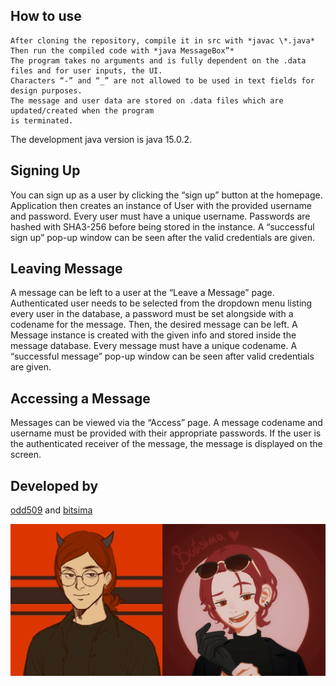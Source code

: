 ## How to use

    After cloning the repository, compile it in src with *javac \*.java*
    Then run the compiled code with *java MessageBox”*
    The program takes no arguments and is fully dependent on the .data files and for user inputs, the UI. 
    Characters “-” and “_” are not allowed to be used in text fields for design purposes.
    The message and user data are stored on .data files which are updated/created when the program
    is terminated.

The development java version is java 15.0.2. 

## Signing Up

You can sign up as a user by clicking the “sign up” button at the homepage. Application then 
creates an instance of User with the provided username and password. Every user must have a 
unique username. Passwords are hashed with SHA3-256 before being stored in the instance. A 
“successful sign up” pop-up window can be seen after the valid credentials are given. 
## Leaving Message

A message can be left to a user at the “Leave a Message” page. Authenticated user needs to 
be selected from the dropdown menu listing every user in the database, a password must be set 
alongside with a codename for the message. Then, the desired message can be left. A Message 
instance is created with the given info and stored inside the message database. Every message 
must have a unique codename. A “successful message” pop-up window can be seen after valid 
credentials are given. 

## Accessing a Message

Messages can be viewed via the “Access” page. A message codename and username must be 
provided with their appropriate passwords. If the user is the authenticated receiver of the 
message, the message is displayed on the screen.

## Developed by

[odd509](https://github.com/odd509) and [bitsima](https://github.com/bitsima)

![Semodd](/assets/semodd.png)
